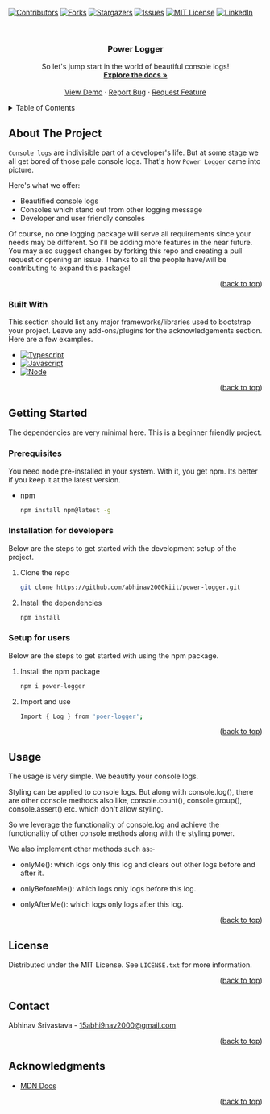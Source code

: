 <!-- Improved compatibility of back to top link: See: https://github.com/abhinav2000kiit/power-logger/pull/73 -->
<a name="readme-top"></a>
<!--
*** Thanks for checking out the Best-README-Template. If you have a suggestion
*** that would make this better, please fork the repo and create a pull request
*** or simply open an issue with the tag "enhancement".
*** Don't forget to give the project a star!
*** Thanks again! Now go create something AMAZING! :D
-->



<!-- PROJECT SHIELDS -->
<!--
*** I'm using markdown "reference style" links for readability.
*** Reference links are enclosed in brackets [ ] instead of parentheses ( ).
*** See the bottom of this document for the declaration of the reference variables
*** for contributors-url, forks-url, etc. This is an optional, concise syntax you may use.
*** https://www.markdownguide.org/basic-syntax/#reference-style-links
-->
[![Contributors][contributors-shield]][contributors-url]
[![Forks][forks-shield]][forks-url]
[![Stargazers][stars-shield]][stars-url]
[![Issues][issues-shield]][issues-url]
[![MIT License][license-shield]][license-url]
[![LinkedIn][linkedin-shield]][linkedin-url]



<!-- PROJECT LOGO -->
<br />
<div align="center">

  <h3 align="center">Power Logger</h3>

  <p align="center">
    So let's jump start in the world of beautiful console logs!
    <br />
    <a href="https://github.com/abhinav2000kiit/power-logger"><strong>Explore the docs »</strong></a>
    <br />
    <br />
    <a href="https://github.com/abhinav2000kiit/power-logger">View Demo</a>
    ·
    <a href="https://github.com/abhinav2000kiit/power-logger/issues">Report Bug</a>
    ·
    <a href="https://github.com/abhinav2000kiit/power-logger/issues">Request Feature</a>
  </p>
</div>



<!-- TABLE OF CONTENTS -->
<details>
  <summary>Table of Contents</summary>
  <ol>
    <li>
      <a href="#about-the-project">About The Project</a>
      <ul>
        <li><a href="#built-with">Built With</a></li>
      </ul>
    </li>
    <li>
      <a href="#getting-started">Getting Started</a>
      <ul>
        <li><a href="#prerequisites">Prerequisites</a></li>
        <li><a href="#installation">Installation</a></li>
      </ul>
    </li>
    <li><a href="#usage">Usage</a></li>
    <li><a href="#license">License</a></li>
    <li><a href="#contact">Contact</a></li>
    <li><a href="#acknowledgments">Acknowledgments</a></li>
  </ol>
</details>



<!-- ABOUT THE PROJECT -->
## About The Project

`Console logs` are indivisible part of a developer's life. But at some stage we all get bored of those pale console logs. That's how `Power Logger` came into picture. 

Here's what we offer:
* Beautified console logs
* Consoles which stand out from other logging message
* Developer and user friendly consoles

Of course, no one logging package will serve all requirements since your needs may be different. So I'll be adding more features in the near future. You may also suggest changes by forking this repo and creating a pull request or opening an issue. Thanks to all the people have/will be contributing to expand this package!

<p align="right">(<a href="#readme-top">back to top</a>)</p>



### Built With

This section should list any major frameworks/libraries used to bootstrap your project. Leave any add-ons/plugins for the acknowledgements section. Here are a few examples.

* [![Typescript][Typescript]][Typescript-url]
* [![Javascript][Javascript]][Javascript-url]
* [![Node][Node.js]][Node-url]

<p align="right">(<a href="#readme-top">back to top</a>)</p>



<!-- GETTING STARTED -->
## Getting Started

The dependencies are very minimal here. This is a beginner friendly project.

### Prerequisites

You need node pre-installed in your system. With it, you get npm. Its better if you keep it at the latest version.
* npm
  ```sh
  npm install npm@latest -g
  ```

### Installation for developers

Below are the steps to get started with the development setup of the project.

1. Clone the repo
   ```sh
   git clone https://github.com/abhinav2000kiit/power-logger.git
   ```
2. Install the dependencies
   ```sh
   npm install
   ```

### Setup for users

Below are the steps to get started with using the npm package.

1. Install the npm package
   ```sh
   npm i power-logger
   ```
2. Import and use
   ```sh
   Import { Log } from 'poer-logger';
   ```

<p align="right">(<a href="#readme-top">back to top</a>)</p>



<!-- USAGE EXAMPLES -->
## Usage

The usage is very simple. We beautify your console logs.

Styling can be applied to console logs. But along with console.log(), there are other console methods also like, console.count(), console.group(), console.assert() etc. which don't allow styling.

So we leverage the functionality of console.log and achieve the functionality of other console methods along with the styling power.

We also implement other methods such as:-

- onlyMe(): which logs only this log and clears out other logs before and after it.

- onlyBeforeMe(): which logs only logs before this log.

- onlyAfterMe(): which logs only logs after this log.


<p align="right">(<a href="#readme-top">back to top</a>)</p>


<!-- LICENSE -->
## License

Distributed under the MIT License. See `LICENSE.txt` for more information.

<p align="right">(<a href="#readme-top">back to top</a>)</p>



<!-- CONTACT -->
## Contact

Abhinav Srivastava - 15abhi9nav2000@gmail.com

<p align="right">(<a href="#readme-top">back to top</a>)</p>



<!-- ACKNOWLEDGMENTS -->
## Acknowledgments

* [MDN Docs](https://developer.mozilla.org/en-US/docs/Web/API/console#styling_console_output)

<p align="right">(<a href="#readme-top">back to top</a>)</p>



<!-- MARKDOWN LINKS & IMAGES -->
<!-- https://www.markdownguide.org/basic-syntax/#reference-style-links -->
[contributors-shield]: https://img.shields.io/github/contributors/othneildrew/Best-README-Template.svg?style=for-the-badge
[contributors-url]: https://github.com/abhinav2000kiit/power-logger/graphs/contributors
[forks-shield]: https://img.shields.io/github/forks/othneildrew/Best-README-Template.svg?style=for-the-badge
[forks-url]: https://github.com/abhinav2000kiit/power-logger/network/members
[stars-shield]: https://img.shields.io/github/stars/othneildrew/Best-README-Template.svg?style=for-the-badge
[stars-url]: https://github.com/abhinav2000kiit/power-logger/stargazers
[issues-shield]: https://img.shields.io/github/issues/othneildrew/Best-README-Template.svg?style=for-the-badge
[issues-url]: https://github.com/abhinav2000kiit/power-logger/issues
[license-shield]: https://img.shields.io/github/license/othneildrew/Best-README-Template.svg?style=for-the-badge
[license-url]: https://github.com/abhinav2000kiit/power-logger/blob/master/LICENSE.txt
[linkedin-shield]: https://img.shields.io/badge/-LinkedIn-black.svg?style=for-the-badge&logo=linkedin&colorB=555
[linkedin-url]: https://linkedin.com/in/othneildrew
[product-screenshot]: images/screenshot.png
[Typescript]: https://img.shields.io/badge/TypeScript-007ACC?style=for-the-badge&logo=typescript&logoColor=white
[Typescript-url]: https://www.typescriptlang.org/
[Javascript]: https://img.shields.io/badge/JavaScript-F7DF1E?style=for-the-badge&logo=javascript&logoColor=black
[Javascript-url]: https://www.javascript.com/
[Node.js]: https://img.shields.io/badge/Node.js-43853D?style=for-the-badge&logo=node.js&logoColor=white
[Node-url]: https://nodejs.org/en/